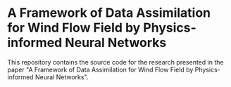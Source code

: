 # A Framework of Data Assimilation for Wind Flow Field by Physics-informed Neural Networks
This repository contains the source code for the research presented in the paper "A Framework of Data Assimilation for Wind Flow Field by Physics-informed Neural Networks".
